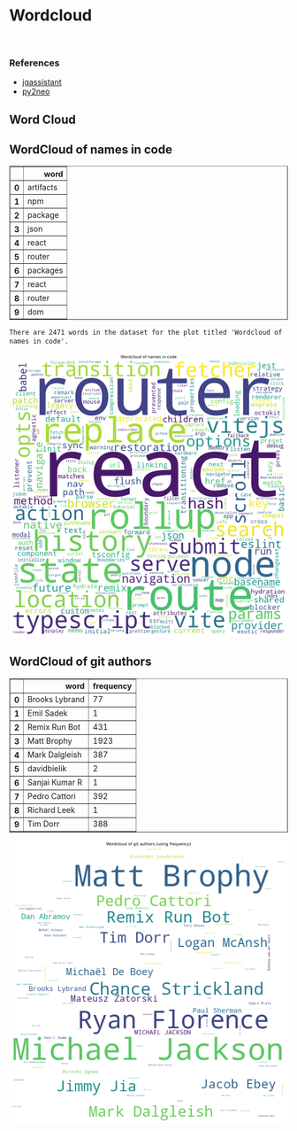 # Wordcloud
<br>  

### References
- [jqassistant](https://jqassistant.org)
- [py2neo](https://py2neo.org/2021.1/)





## Word Cloud

## WordCloud of names in code




<div>
<table border="1" class="dataframe">
  <thead>
    <tr style="text-align: right;">
      <th></th>
      <th>word</th>
    </tr>
  </thead>
  <tbody>
    <tr>
      <th>0</th>
      <td>artifacts</td>
    </tr>
    <tr>
      <th>1</th>
      <td>npm</td>
    </tr>
    <tr>
      <th>2</th>
      <td>package</td>
    </tr>
    <tr>
      <th>3</th>
      <td>json</td>
    </tr>
    <tr>
      <th>4</th>
      <td>react</td>
    </tr>
    <tr>
      <th>5</th>
      <td>router</td>
    </tr>
    <tr>
      <th>6</th>
      <td>packages</td>
    </tr>
    <tr>
      <th>7</th>
      <td>react</td>
    </tr>
    <tr>
      <th>8</th>
      <td>router</td>
    </tr>
    <tr>
      <th>9</th>
      <td>dom</td>
    </tr>
  </tbody>
</table>
</div>



    There are 2471 words in the dataset for the plot titled 'Wordcloud of names in code'.



    
![png](Wordcloud_files/Wordcloud_14_1.png)
    


## WordCloud of git authors




<div>
<table border="1" class="dataframe">
  <thead>
    <tr style="text-align: right;">
      <th></th>
      <th>word</th>
      <th>frequency</th>
    </tr>
  </thead>
  <tbody>
    <tr>
      <th>0</th>
      <td>Brooks Lybrand</td>
      <td>77</td>
    </tr>
    <tr>
      <th>1</th>
      <td>Emil Sadek</td>
      <td>1</td>
    </tr>
    <tr>
      <th>2</th>
      <td>Remix Run Bot</td>
      <td>431</td>
    </tr>
    <tr>
      <th>3</th>
      <td>Matt Brophy</td>
      <td>1923</td>
    </tr>
    <tr>
      <th>4</th>
      <td>Mark Dalgleish</td>
      <td>387</td>
    </tr>
    <tr>
      <th>5</th>
      <td>davidbielik</td>
      <td>2</td>
    </tr>
    <tr>
      <th>6</th>
      <td>Sanjai Kumar R</td>
      <td>1</td>
    </tr>
    <tr>
      <th>7</th>
      <td>Pedro Cattori</td>
      <td>392</td>
    </tr>
    <tr>
      <th>8</th>
      <td>Richard Leek</td>
      <td>1</td>
    </tr>
    <tr>
      <th>9</th>
      <td>Tim Dorr</td>
      <td>388</td>
    </tr>
  </tbody>
</table>
</div>




    
![png](Wordcloud_files/Wordcloud_17_0.png)
    

